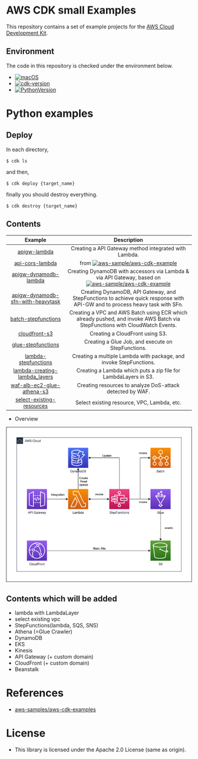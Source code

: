 # AWS CDK small Examples

This repository contains a set of example projects for the [AWS Cloud Development Kit](https://github.com/aws/aws-cdk).

## Environment

The code in this repository is checked under the environment below.

* [![macOS](https://img.shields.io/badge/macOS_Catalina-10.15.7-green.svg)]()
* [![cdk-version](https://img.shields.io/badge/aws_cdk-1.73.0-green.svg)](https://formulae.brew.sh/formula/aws-cdk)
* [![PythonVersion](https://img.shields.io/badge/python-3.8-blue.svg)](https://www.python.org/downloads/release/python-377/)

# Python examples


## Deploy

In each directory,

```
$ cdk ls
```

and then,

```
$ cdk deploy {target_name}
```

finally you should destroy everything.

```
$ cdk destroy {target_name}
```

## Contents

| Example | Description |
|:--:|:--:|
| [apigw-lambda](./python/apigw-lambda)  | Creating a API Gateway method integrated with Lambda. |
| [api-cors-lambda](./python/api-cors-lambda) | from [![aws-sample/aws-cdk-example](https://img.shields.io/badge/github-aws_cdk_example-red.svg)](https://github.com/aws-samples/aws-cdk-examples/tree/master/python/api-cors-lambda) |
| [apigw-dynamodb-lambda](./python/apigw-dynamodb-lambda) | Creating DynamoDB with accessors via Lambda & via API Gateway, based on [![aws-sample/aws-cdk-example](https://img.shields.io/badge/github-aws_cdk_example-red.svg)](https://github.com/aws-samples/aws-cdk-examples/tree/master/python/dynamodb-lambda) |
| [apigw-dynamodb-sfn-with-heavytask](./python/apigw-dynamodb-sfn-with-heavytask) | Creating DynamoDB, API Gateway, and StepFunctions to achieve quick response with API-GW and to process heavy task with SFn. |
| [batch-stepfunctions](./python/batch-stepfunctions)  | Creating a VPC and AWS Batch using ECR which already pushed, and invoke AWS Batch via StepFunctions with CloudWatch Events. |
| [cloudfront-s3](./python/cloudfront-s3)  | Creating a CloudFront using S3. |
| [glue-stepfunctions](./python/glue-stepfunctions)  | Creating a Glue Job, and execute on StepFunctions. |
| [lambda-stepfunctions](./python/lambda-stepfunctions)  | Creating a multiple Lambda with package, and invoke StepFunctions. |
| [lambda-creating-lambda_layers](./python/lambda-creating-lambda_layers)  | Creating a Lambda which puts a zip file for LambdaLayers in S3. |
| [waf-alb-ec2-glue-athena-s3](./python/waf-alb-ec2-glue-athena-s3)  | Creating resources to analyze DoS-attack detected by WAF. |
| [select-existing-resources]()  | Select existing resource, VPC, Lambda, etc. |


* Overview

![overview](./pics/aws-cdk-small-examples-overall.png)

## Contents which will be added

* lambda with LambdaLayer
* select existing vpc
* StepFunctions(lambda, SQS, SNS)
* Athena (=Glue Crawler)
* DynamoDB
* EKS
* Kinesis
* API Gateway (+ custom domain)
* CloudFront (+ custom domain)
* Beanstalk

# References

* [aws-samples/aws-cdk-examples](https://github.com/aws-samples/aws-cdk-examples)

# License

* This library is licensed under the Apache 2.0 License (same as origin).